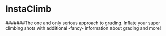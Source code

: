 InstaClimb
==========

#######The one and only serious approach to grading.
Inflate your super climbing shots with additional -fancy- information about grading and more!
